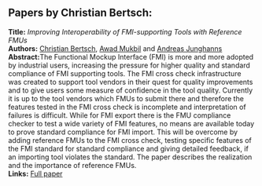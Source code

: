 <h2>Papers by Christian Bertsch:</h2>
<p>
<b>Title:</b> <i> Improving Interoperability of FMI-supporting Tools with Reference FMUs </i> <br />
<b>Authors:</b> <a href="../authors/author_28.html">Christian Bertsch</a>, <a href="../authors/author_186.html">Awad Mukbil</a> and <a href="../authors/author_129.html">Andreas Junghanns</a><br />
<b>Abstract:</b>The Functional Mockup Interface (FMI) is more and more adopted by industrial users, increasing the pressure for higher quality and standard compliance of FMI supporting tools. The FMI cross check infrastructure was created to support tool vendors in their quest for quality improvements and to give users some measure of confidence in the tool quality. Currently it is up to the tool vendors which FMUs to submit there and therefore the features tested in the FMI cross check is incomplete and interpretation of failures is difficult. While for FMI export there is the FMU compliance checker to test a wide variety of FMI features, no means are available today to prove standard compliance for FMI import. This will be overcome by adding reference FMUs to the FMI cross check, testing specific features of the FMI standard for standard compliance and giving detailed feedback, if an importing tool violates the standard. The paper describes the realization and the importance of reference FMUs.<br />
<b>Links:</b> <a href="../submissions/ecp17132533_BertschMukbilJunghanns.pdf">Full paper</a></p>